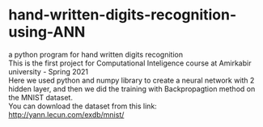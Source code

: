 # hand-written-digits-recognition-using-ANN
a python program for hand written digits recognition<br>
This is the first project for Computational Inteligence course at Amirkabir university - Spring 2021<br>
Here we used python and numpy library to create a neural network with 2 hidden layer, and then we did the training with Backpropagtion method on the MNIST dataset.<br>
You can download the dataset from this link: http://yann.lecun.com/exdb/mnist/
